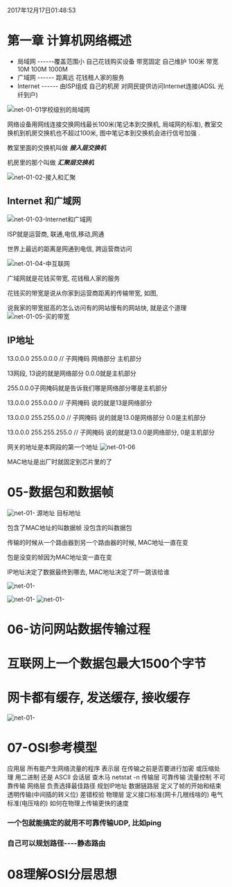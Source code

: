 2017年12月17日01:48:53

# 第一章 计算机网络概述

* 局域网 ------覆盖范围小  自己花钱购买设备  带宽固定  自己维护  100米  带宽 10M  100M 1000M
* 广域网 ------ 距离远  花钱租人家的服务 
* Internet  ------ 由ISP组成 自己的机房 对网民提供访问Internet连接(ADSL 光纤到户)



![net-01-01学校级别的局域网](Image/net-01-01%E5%AD%A6%E6%A0%A1%E7%BA%A7%E5%88%AB%E7%9A%84%E5%B1%80%E5%9F%9F%E7%BD%91.png)

网络设备用网线连接交换网线最长100米(笔记本到交换机, 局域网的标准), 教室交换机到机房交换机也不超过100米, 图中笔记本到交换机会进行信号加强 .

教室里面的交换机叫做 ***接入层交换机***

机房里的那个叫做 ***汇聚层交换机***


![net-01-02-接入和汇聚](Image/net-01-02-%E6%8E%A5%E5%85%A5%E5%92%8C%E6%B1%87%E8%81%9A.png)



## Internet 和广域网

![net-01-03-Internet和广域网](Image/net-01-03-Internet%E5%92%8C%E5%B9%BF%E5%9F%9F%E7%BD%91.png)

ISP就是运营商, 联通,电信,移动,网通

世界上最远的距离是网通到电信, 跨运营商访问


![net-01-04-中互联网](Image/net-01-04-%E4%B8%AD%E4%BA%92%E8%81%94%E7%BD%91.png)



广域网就是花钱买带宽, 花钱租人家的服务

花钱买的带宽是说从你家到运营商距离的传输带宽, 如图, 

说我家的带宽挺高的怎么访问有的网站慢有的网站快, 就是这个道理
![net-01-05-买的带宽](Image/net-01-05-%E4%B9%B0%E7%9A%84%E5%B8%A6%E5%AE%BD.png)


## IP地址

13.0.0.0
255.0.0.0 // 子网掩码
网络部分
主机部分


13网段, 13说的就是网络部分
0.0.0就是主机部分


255.0.0.0子网掩码就是告诉我们哪是网络部分哪是主机部分



13.0.0.0
255.0.0.0 // 子网掩码
说的就是13是网络部分

13.0.0.0
255.255.0.0 // 子网掩码
说的就是13.0是网络部分  0.0是主机部分


13.0.0.0
255.255.255.0 // 子网掩码
说的就是13.0.0是网络部分, 0是主机部分

网关的地址是本网段的第一个地址
![net-01-06](Image/net-01-06.png)


MAC地址是出厂时就固定到芯片里的了

# 05-数据包和数据帧
![net-01-](Image/net-01-07.png)
源地址 目标地址

包含了MAC地址的叫数据帧
没包含的叫数据包


传输的时候从一个路由器到另一个路由器的时候, MAC地址一直在变

包是没变的帧因为MAC地址变一直在变


IP地址决定了数据最终到哪去, MAC地址决定了吓一跳该给谁

![net-01-](Image/net-01-08.png)


![net-01-](Image/net-01-09.png)
![net-01-](Image/net-01-10.png)

# 06-访问网站数据传输过程

# 互联网上一个数据包最大1500个字节

# 网卡都有缓存, 发送缓存, 接收缓存

![net-01-](Image/net-01-11.png)



# 07-OSI参考模型

应用层       	所有能产生网络流量的程序
表示层      	在传输之前是否要进行加密 或压缩处理  用二进制 还是 ASCII
会话层       	查木马 netstat -n
传输层       	可靠传输 流量控制 不可靠传输
网络层       	负责选择最佳路径  规划IP地址
数据链路层 	定义了帧的开始和结束 透明传输(中间插的转义位)   差错校验
物理层		     定义接口标准(网卡几根线啥的)   电气标准(电压啥的)  如何在物理上传输更快的速度



### 一个包就能搞定的就用不可靠传输UDP, 比如ping
### 自己可以规划路径----静态路由


# 08理解OSI分层思想